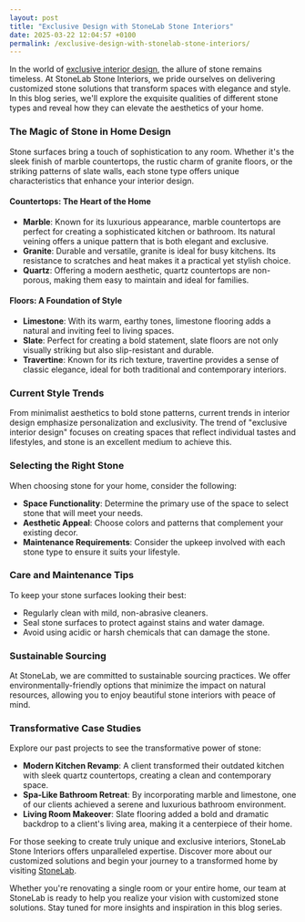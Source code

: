 ```yaml
---
layout: post
title: "Exclusive Design with StoneLab Stone Interiors"
date: 2025-03-22 12:04:57 +0100
permalink: /exclusive-design-with-stonelab-stone-interiors/
---
```



In the world of [exclusive interior design](https://stonelab.se), the allure of stone remains timeless. At StoneLab Stone Interiors, we pride ourselves on delivering customized stone solutions that transform spaces with elegance and style. In this blog series, we'll explore the exquisite qualities of different stone types and reveal how they can elevate the aesthetics of your home.

### The Magic of Stone in Home Design

Stone surfaces bring a touch of sophistication to any room. Whether it's the sleek finish of marble countertops, the rustic charm of granite floors, or the striking patterns of slate walls, each stone type offers unique characteristics that enhance your interior design.

#### Countertops: The Heart of the Home

- **Marble**: Known for its luxurious appearance, marble countertops are perfect for creating a sophisticated kitchen or bathroom. Its natural veining offers a unique pattern that is both elegant and exclusive.
- **Granite**: Durable and versatile, granite is ideal for busy kitchens. Its resistance to scratches and heat makes it a practical yet stylish choice.
- **Quartz**: Offering a modern aesthetic, quartz countertops are non-porous, making them easy to maintain and ideal for families.

#### Floors: A Foundation of Style

- **Limestone**: With its warm, earthy tones, limestone flooring adds a natural and inviting feel to living spaces.
- **Slate**: Perfect for creating a bold statement, slate floors are not only visually striking but also slip-resistant and durable.
- **Travertine**: Known for its rich texture, travertine provides a sense of classic elegance, ideal for both traditional and contemporary interiors.

### Current Style Trends

From minimalist aesthetics to bold stone patterns, current trends in interior design emphasize personalization and exclusivity. The trend of "exclusive interior design" focuses on creating spaces that reflect individual tastes and lifestyles, and stone is an excellent medium to achieve this.

### Selecting the Right Stone

When choosing stone for your home, consider the following:

- **Space Functionality**: Determine the primary use of the space to select stone that will meet your needs.
- **Aesthetic Appeal**: Choose colors and patterns that complement your existing decor.
- **Maintenance Requirements**: Consider the upkeep involved with each stone type to ensure it suits your lifestyle.

### Care and Maintenance Tips

To keep your stone surfaces looking their best:

- Regularly clean with mild, non-abrasive cleaners.
- Seal stone surfaces to protect against stains and water damage.
- Avoid using acidic or harsh chemicals that can damage the stone.

### Sustainable Sourcing

At StoneLab, we are committed to sustainable sourcing practices. We offer environmentally-friendly options that minimize the impact on natural resources, allowing you to enjoy beautiful stone interiors with peace of mind.

### Transformative Case Studies

Explore our past projects to see the transformative power of stone:

- **Modern Kitchen Revamp**: A client transformed their outdated kitchen with sleek quartz countertops, creating a clean and contemporary space.
- **Spa-Like Bathroom Retreat**: By incorporating marble and limestone, one of our clients achieved a serene and luxurious bathroom environment.
- **Living Room Makeover**: Slate flooring added a bold and dramatic backdrop to a client's living area, making it a centerpiece of their home.

For those seeking to create truly unique and exclusive interiors, StoneLab Stone Interiors offers unparalleled expertise. Discover more about our customized solutions and begin your journey to a transformed home by visiting [StoneLab](https://stonelab.se).

Whether you're renovating a single room or your entire home, our team at StoneLab is ready to help you realize your vision with customized stone solutions. Stay tuned for more insights and inspiration in this blog series.